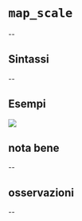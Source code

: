 # `map_scale`

--

## Sintassi

--

## Esempi

![](/img/variabili/map_scale/map_scale1.png)

## nota bene

--

## osservazioni

--